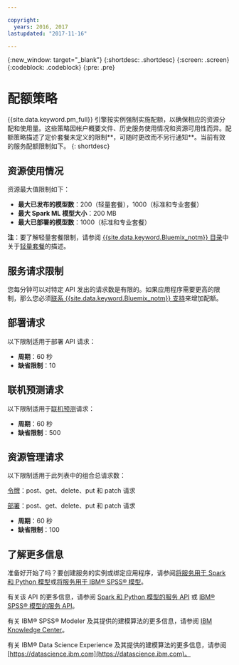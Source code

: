 ```yaml
---

copyright:
  years: 2016, 2017
lastupdated: "2017-11-16"

---
```


{:new_window: target="_blank"}
{:shortdesc: .shortdesc}
{:screen: .screen}
{:codeblock: .codeblock}
{:pre: .pre}

# 配额策略

{{site.data.keyword.pm_full}} 引擎按实例强制实施配额，以确保相应的资源分配和使用量。这些策略因帐户概要文件、历史服务使用情况和资源可用性而异。配额策略描述了定价套餐未定义的限制**，可随时更改而不另行通知**。当前有效的服务配额限制如下。
{: shortdesc}

## 资源使用情况

资源最大值限制如下：

-  **最大已发布的模型数**：200（轻量套餐），1000（标准和专业套餐）
-  **最大 Spark ML 模型大小**：200 MB
-  **最大已部署的模型数**：1000（标准和专业套餐）

**注**：要了解轻量套餐限制，请参阅 [{{site.data.keyword.Bluemix_notm}} 目录](https://console.bluemix.net/catalog/)中关于[轻量套餐](https://console.bluemix.net/catalog/services/machine-learning)的描述。

## 服务请求限制

您每分钟可以对特定 API 发出的请求数是有限的。如果应用程序需要更高的限制，那么您必须[联系 {{site.data.keyword.Bluemix_notm}} 支持](https://support.ng.bluemix.net/)来增加配额。

## 部署请求

以下限制适用于部署 API 请求：

-  **周期**：60 秒
-  **缺省限制**：10

## 联机预测请求

以下限制适用于[联机预测](pm_service_api_spark_building.html)请求：

-  **周期**：60 秒
-  **缺省限制**：500

## 资源管理请求

以下限制适用于此列表中的组合总请求数：

[令牌](https://watson-ml-api.mybluemix.net/#/Token)：post、get、delete、put 和 patch 请求

[部署](https://watson-ml-api.mybluemix.net/#/Deployments)：post、get、delete、put 和 patch 请求

-  **周期**：60 秒
-  **缺省限制**：100

## 了解更多信息

准备好开始了吗？要创建服务的实例或绑定应用程序，请参阅[将服务用于 Spark 和 Python 模型](using_pm_service_dsx.html)或[将服务用于 IBM® SPSS® 模型](using_pm_service.html)。


有关该 API 的更多信息，请参阅 [Spark 和 Python 模型的服务 API](pm_service_api_spark.html) 或 [IBM® SPSS® 模型的服务 API](pm_service_api_spss.html)。

有关 IBM® SPSS® Modeler 及其提供的建模算法的更多信息，请参阅 [IBM Knowledge Center](https://www.ibm.com/support/knowledgecenter/SS3RA7)。

有关 IBM® Data Science Experience 及其提供的建模算法的更多信息，请参阅 [https://datascience.ibm.com](https://datascience.ibm.com)。
